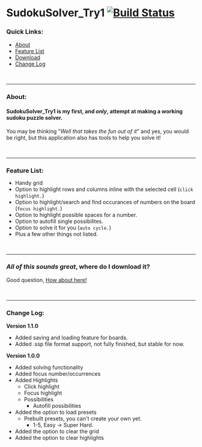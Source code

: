 # SudokuSolver_Try1 [![Build Status](https://travis-ci.org/thejonathanr/SudokuSolver.svg?branch=master)](https://travis-ci.org/thejonathanr/SudokuSolver)

### Quick Links:
- [About](#about)
- [Feature List](#features)
- [Download](https://github.com/thejonathanr/SudokuSolver/releases/latest)
- [Change Log](#log)

<br>

---

### About:
#### SudokuSolver_Try1 is my first, and *only*, attempt at making a working sudoku puzzle solver.

You may be thinking "*Well that takes the fun out of it*" and yes, you would be right, but this application also has tools to help you solve it!

<br>

---

<a id="features"></a>
<h3 style="margin-bottom: 0px">Feature List:</h3>

- Handy grid
- Option to highlight rows and columns inline with the selected cell (`click highlight.`)
- Option to highlight/search and find occurances of numbers on the board (`focus highlight.`)
- Option to highlight possible spaces for a number.
- Option to autofill single possibilites.
- Option to solve it for you (`auto cycle.`)
- Plus a few other things not listed.

<br>

---

<a id="download"></a>

### *All of this sounds great*, where do I **download** it?
Good question, [How about here!](https://github.com/thejonathanr/SudokuSolver/releases/latest)

<br>

---

<a id="log"></a>

### Change Log:
**Version 1.1.0**
- Added saving and loading feature for boards.
- Added .ssp file format support, not fully finished, but stable for now.

**Version 1.0.0**
- Added solving functionality
- Added focus number/occurrences
- Added Highlights
  - Click highlight
  - Focus highlight
  - Possibilities
    - Autofill possibilities
- Added the option to load presets
  - Prebuilt presets, you can't create your own yet.
    - 1-5, Easy -> Super Hard.
- Added the option to clear the grid
- Added the option to clear highlights
